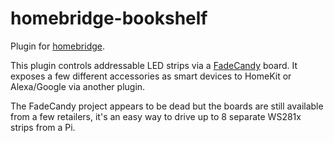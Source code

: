 # homebridge-bookshelf

Plugin for [homebridge](https://homebridge.io/).

This plugin controls addressable LED strips via a [FadeCandy](https://www.adafruit.com/product/1689) board. It exposes a few different accessories as smart devices to HomeKit or Alexa/Google via another plugin. 

The FadeCandy project appears to be dead but the boards are still available from a few retailers, it's an easy way to drive up to 8 separate WS281x strips from a Pi.